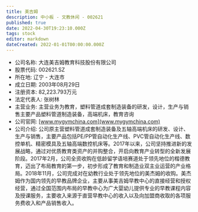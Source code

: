 ```yaml
---
title: 美吉姆
description: 中小板 - 文教休闲 - 002621
published: true
date: 2022-04-30T19:23:10.000Z
tags: stock
editor: markdown
dateCreated: 2022-01-01T00:00:00.000Z
---
```


- 公司名称: 大连美吉姆教育科技股份有限公司
- 股票代码: 002621.SZ
- 所在地: 辽宁 - 大连市
- 成立日期: 2003年08月29日
- 注册资本: 82,223.793万元
- 法定代表人: 张树林
- 主营业务: 主营业务为教育，塑料管道成套制造装备的研发，设计，生产与销售主要产品塑料管道制造装备，高端机床，教育咨询
- 公司官网: [www.mygymchina.com](www.mygymchina.com)
- 公司介绍: 公司原主营塑料管道成套制造装备及五轴高端机床的研发、设计、生产与销售，主要产品包括PE/PP管自动化生产线、PVC管自动化生产线、数控单机、精密模具及五轴高端数控机床等。2017年以来，公司坚持推进新的发展战略，通过对优质教育类资产的并购整合，开启向教育产业转型的全新发展阶段。2017年2月，公司全资收购在低龄留学语培赛道处于领先地位的楷德教育，迈出了布局教育的第一步，初步形成了教育和制造业双主业运营的产业格局。2018年11月，公司完成对在幼教行业处于领先地位的美杰姆的收购。美杰姆作为国内领先的早教品牌企业，主要从事美吉姆早教中心的直接经营和授权经营，通过全国范围内布局的早教中心为广大婴幼儿提供专业的早教课程内容及授课服务，主要收入来源于直营早教中心的收入以及向加盟商收取的各项服务费收入和产品销售收入。


